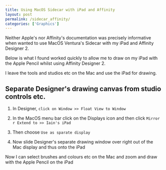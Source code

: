 ```yaml
---
title: Using MacOS Sidecar with iPad and Affinity
layout: post
permalink: /sidecar_affinity/
categories: ['Graphics']
---
```



Neither Apple's nor Affinity's documentation was precisely informative when wanted to use MacOS Ventura's Sidecar with my iPad and Affinity Designer 2.

Below is what I found worked quickly to allow me to draw on my iPad with the Apple Pencil whilst using Affinity Designer 2.

I leave the tools and studios etc on the Mac and use the iPad for drawing.

## Separate Designer's drawing canvas from studio controls etc.

1.  In Designer, `click on Window >> Float View to Window`

1.  In the MacOS menu bar click on the Displays icon and then click `Mirror r Extend to >> Iain's iPad`

1.  Then choose `Use as sparate display`

1.  Now slide Designer's separate drawing window over right out of the Mac display and thus onto the iPad

Now I can select brushes and colours etc on the Mac and zoom and draw with the Apple Pencil on the iPad